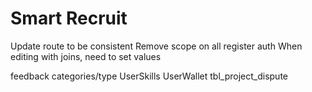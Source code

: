 # Smart Recruit

Update route to be consistent
Remove scope on all
    register
    auth
When editing with joins, need to set values

feedback categories/type
UserSkills
UserWallet
tbl_project_dispute